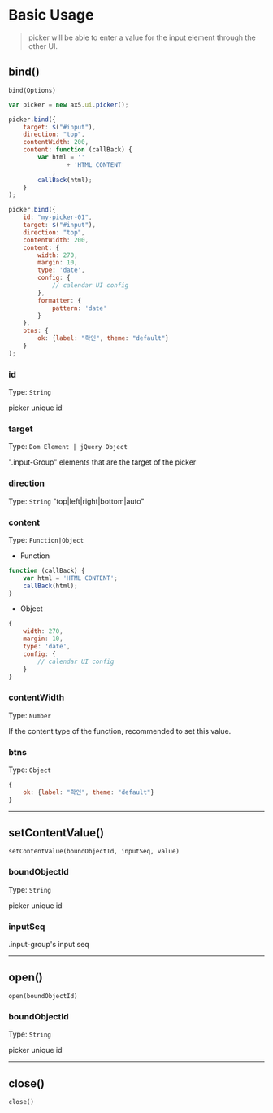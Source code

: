 # Basic Usage
> picker will be able to enter a value for the input element through the other UI.

## bind()
`bind(Options)`



```js
var picker = new ax5.ui.picker();

picker.bind({
    target: $("#input"),
    direction: "top",
    contentWidth: 200,
    content: function (callBack) {
        var html = ''
                + 'HTML CONTENT'
            ;
        callBack(html);
    }
);

picker.bind({
    id: "my-picker-01",
    target: $("#input"),
    direction: "top",
    contentWidth: 200,
    content: {
        width: 270,
        margin: 10,
        type: 'date',
        config: {
            // calendar UI config
        },
        formatter: {
            pattern: 'date'
        }
    },
    btns: {
        ok: {label: "확인", theme: "default"}
    }
);
```



### id

Type: `String` 

picker unique id

### target

Type: `Dom Element | jQuery Object`

".input-Group" elements that are the target of the picker

### direction

Type: `String` "top|left|right|bottom|auto"

### content

Type: `Function|Object`

- Function
```js
function (callBack) {
    var html = 'HTML CONTENT';
    callBack(html);
}
```
- Object
```js
{
    width: 270,
    margin: 10,
    type: 'date',
    config: {
        // calendar UI config
    }
}
```

### contentWidth

Type: `Number`

If the content type of the function, recommended to set this value.

### btns

Type: `Object`

```js
{
    ok: {label: "확인", theme: "default"}
}
```

- - -

## setContentValue()

`setContentValue(boundObjectId, inputSeq, value)`

### boundObjectId

Type: `String`
 
picker unique id

### inputSeq

.input-group's input seq

- - -

## open()

`open(boundObjectId)`

### boundObjectId

Type: `String`

picker unique id

- - -

## close()

`close()`